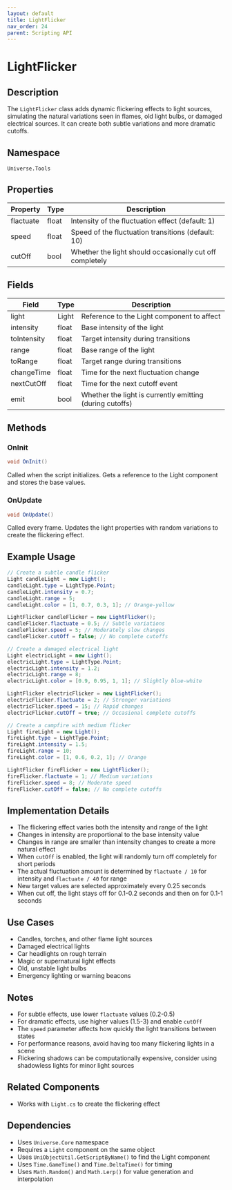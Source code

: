 ```yaml
---
layout: default
title: LightFlicker
nav_order: 24
parent: Scripting API
---
```

# LightFlicker

## Description
The `LightFlicker` class adds dynamic flickering effects to light sources, simulating the natural variations seen in flames, old light bulbs, or damaged electrical sources. It can create both subtle variations and more dramatic cutoffs.

## Namespace
`Universe.Tools`

## Properties
| Property  | Type  | Description                                              |
|-----------|-------|----------------------------------------------------------|
| flactuate | float | Intensity of the fluctuation effect (default: 1)         |
| speed     | float | Speed of the fluctuation transitions (default: 10)       |
| cutOff    | bool  | Whether the light should occasionally cut off completely |

## Fields
| Field       | Type  | Description                                              |
|-------------|-------|----------------------------------------------------------|
| light       | Light | Reference to the Light component to affect               |
| intensity   | float | Base intensity of the light                              |
| toIntensity | float | Target intensity during transitions                      |
| range       | float | Base range of the light                                  |
| toRange     | float | Target range during transitions                          |
| changeTime  | float | Time for the next fluctuation change                     |
| nextCutOff  | float | Time for the next cutoff event                           |
| emit        | bool  | Whether the light is currently emitting (during cutoffs) |

## Methods

### OnInit
```csharp
void OnInit()
```
Called when the script initializes. Gets a reference to the Light component and stores the base values.

### OnUpdate
```csharp
void OnUpdate()
```
Called every frame. Updates the light properties with random variations to create the flickering effect.

## Example Usage
```csharp
// Create a subtle candle flicker
Light candleLight = new Light();
candleLight.type = LightType.Point;
candleLight.intensity = 0.7;
candleLight.range = 5;
candleLight.color = [1, 0.7, 0.3, 1]; // Orange-yellow

LightFlicker candleFlicker = new LightFlicker();
candleFlicker.flactuate = 0.5; // Subtle variations
candleFlicker.speed = 5; // Moderately slow changes
candleFlicker.cutOff = false; // No complete cutoffs

// Create a damaged electrical light
Light electricLight = new Light();
electricLight.type = LightType.Point;
electricLight.intensity = 1.2;
electricLight.range = 8;
electricLight.color = [0.9, 0.95, 1, 1]; // Slightly blue-white

LightFlicker electricFlicker = new LightFlicker();
electricFlicker.flactuate = 2; // Stronger variations
electricFlicker.speed = 15; // Rapid changes
electricFlicker.cutOff = true; // Occasional complete cutoffs

// Create a campfire with medium flicker
Light fireLight = new Light();
fireLight.type = LightType.Point;
fireLight.intensity = 1.5;
fireLight.range = 10;
fireLight.color = [1, 0.6, 0.2, 1]; // Orange

LightFlicker fireFlicker = new LightFlicker();
fireFlicker.flactuate = 1; // Medium variations
fireFlicker.speed = 8; // Moderate speed
fireFlicker.cutOff = false; // No complete cutoffs
```

## Implementation Details
- The flickering effect varies both the intensity and range of the light
- Changes in intensity are proportional to the base intensity value
- Changes in range are smaller than intensity changes to create a more natural effect
- When `cutOff` is enabled, the light will randomly turn off completely for short periods
- The actual fluctuation amount is determined by `flactuate / 10` for intensity and `flactuate / 40` for range
- New target values are selected approximately every 0.25 seconds
- When cut off, the light stays off for 0.1-0.2 seconds and then on for 0.1-1 seconds

## Use Cases
- Candles, torches, and other flame light sources
- Damaged electrical lights
- Car headlights on rough terrain
- Magic or supernatural light effects
- Old, unstable light bulbs
- Emergency lighting or warning beacons

## Notes
- For subtle effects, use lower `flactuate` values (0.2-0.5)
- For dramatic effects, use higher values (1.5-3) and enable `cutOff`
- The `speed` parameter affects how quickly the light transitions between states
- For performance reasons, avoid having too many flickering lights in a scene
- Flickering shadows can be computationally expensive, consider using shadowless lights for minor light sources

## Related Components
- Works with `Light.cs` to create the flickering effect

## Dependencies
- Uses `Universe.Core` namespace
- Requires a `Light` component on the same object
- Uses `UniObjectUtil.GetScriptByName()` to find the Light component
- Uses `Time.GameTime()` and `Time.DeltaTime()` for timing
- Uses `Math.Random()` and `Math.Lerp()` for value generation and interpolation
